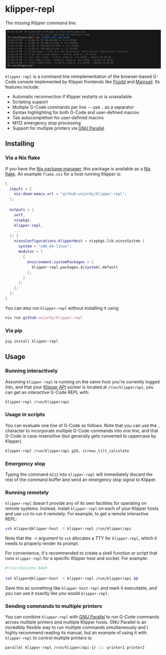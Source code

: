# klipper-repl

_The missing Klipper command line._

![Screenshot of klipper-repl](assets/screenshot.png)

`klipper-repl` is a command line reimplementation of the browser-based G-Code
console implemented by Klipper frontends like [Fluidd](https://docs.fluidd.xyz/)
and [Mainsail](https://docs.mainsail.xyz/). Its features include:
- Automatic reconnection if Klipper restarts or is unavailable
- Scripting support
- Multiple G-Code commands per line -- use `,` as a separator
- Syntax highlighting for both G-Code and user-defined macros
- Tab autocompletion for user-defined macros
- M112 emergency stop processing
- Support for multiple printers via [GNU
  Parallel](https://www.gnu.org/software/parallel/)

## Installing
### Via a Nix flake
If you have the [Nix package manager](https://nixos.org/), this package is
available as a [Nix flake](https://nixos.wiki/wiki/Flakes). An example
`flake.nix` for a host running Klipper is:

``` nix
{
  inputs = {
    nix-doom-emacs.url = "github:unjordy/klipper-repl";
  };

  outputs = {
    self,
    nixpkgs,
    klipper-repl,
    ...
  }: {
    nixosConfigurations.klipperHost = nixpkgs.lib.nixosSystem {
      system = "x86_64-linux";
      modules = [
        {
          environment.systemPackages = [
            klipper-repl.packages.${system}.default
          ];
        }
      ];
    };
  };
}
```

You can also run `klipper-repl` without installing it using

``` nix
nix run github:unjordy/klipper-repl
```

### Via pip

``` sh
pip install klipper-repl
```

## Usage
### Running interactively
Assuming `klipper-repl` is running on the same host you're currently logged
into, and that your [Klipper API](https://www.klipper3d.org/API_Server.html)
socker is located at `/run/klipper/api`, you can get an interactive G-Code REPL
with:

``` sh
klipper-repl /run/klipper/api
```

### Usage in scripts
You can evaluate one line of G-Code as follows. Note that you can use the `,`
character to incorporate multiple G-Code commands into one line, and that G-Code
is case-insensitive (but generally gets converted to uppercase by Klipper).

``` sh
klipper-repl /run/klipper/api g28, screws_tilt_calculate
```

### Emergency stop
Typing the command `m112` into `klipper-repl` will immediately discard the rest
of the command buffer and send an emergency stop signal to Klipper.

### Running remotely
`klipper-repl` doesn't provide any of its own facilities for operating on remote
systems. Instead, install `klipper-repl` on each of your Klipper hosts and use
`ssh` to run it remotely. For example, to get a remote interactive REPL:

``` sh
ssh klipper@klipper-host -t klipper-repl /run/klipper/api
```

Note that the `-t` argument to `ssh` allocates a TTY for `klipper-repl`, which
it needs to properly render its prompt.

For convenience, it's recommended to create a shell function or script that runs
`klipper-repl` for a specific Klipper host and socket. For example:

``` sh
#!/usr/bin/env bash

ssh klipper@klipper-host -t klipper-repl /run/klipper/api $@
```

Save this as something like `klipper-host-repl` and mark it executable, and you
can use it exactly like you would `klipper-repl`.

### Sending commands to multiple printers
You can combine `klipper-repl` with [GNU
Parallel](https://www.gnu.org/software/parallel/) to run G-Code commands across
multiple printers and multiple Klipper hosts. GNU Parallel is an incredibly
flexible way to run multiple commands simultaneously and I highly recommend
reading its manual, but an example of using it with `klipper-repl` to control
multiple printers is:

``` sh
parallel klipper-repl /run/klipper/api-{} ::: printer1 printer2
```
